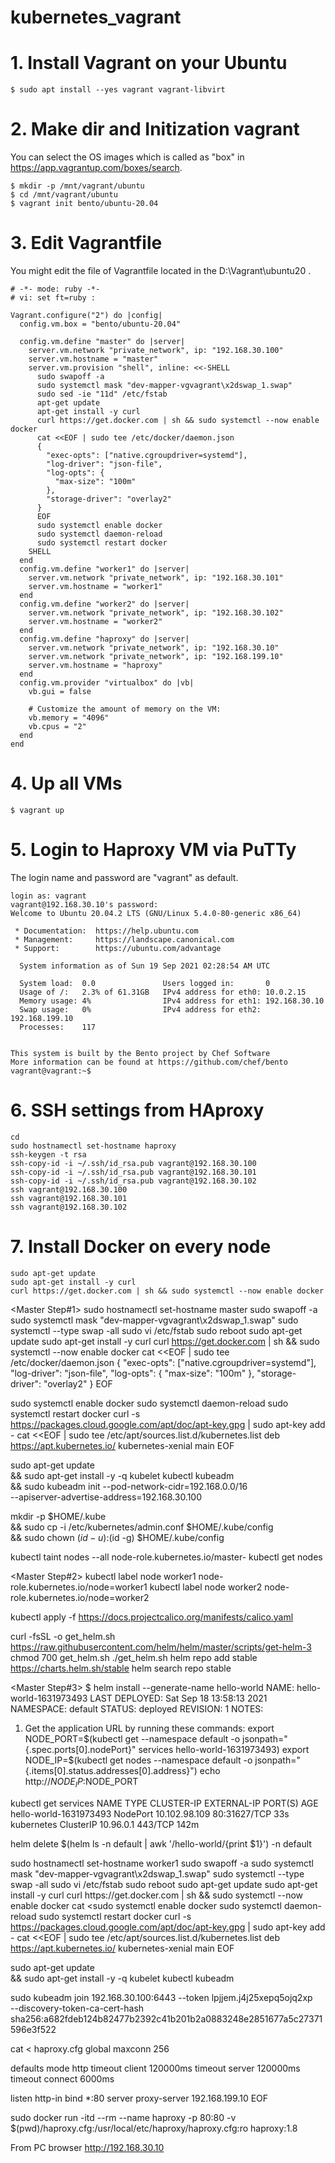# kubernetes_vagrant

# 1. Install Vagrant on your Ubuntu
```
$ sudo apt install --yes vagrant vagrant-libvirt
```

# 2. Make dir and Initization vagrant
You can select the OS images which is called as "box" in https://app.vagrantup.com/boxes/search.
```
$ mkdir -p /mnt/vagrant/ubuntu
$ cd /mnt/vagrant/ubuntu
$ vagrant init bento/ubuntu-20.04
```

# 3. Edit Vagrantfile
You might edit the file of Vagrantfile located in the D:\Vagrant\ubuntu20 .
```
# -*- mode: ruby -*-
# vi: set ft=ruby :

Vagrant.configure("2") do |config|
  config.vm.box = "bento/ubuntu-20.04"

  config.vm.define "master" do |server|
    server.vm.network "private_network", ip: "192.168.30.100"
    server.vm.hostname = "master"
    server.vm.provision "shell", inline: <<-SHELL
      sudo swapoff -a
      sudo systemctl mask "dev-mapper-vgvagrant\x2dswap_1.swap"
      sudo sed -ie "11d" /etc/fstab
      apt-get update
      apt-get install -y curl
      curl https://get.docker.com | sh && sudo systemctl --now enable docker
      cat <<EOF | sudo tee /etc/docker/daemon.json
      {
        "exec-opts": ["native.cgroupdriver=systemd"],
        "log-driver": "json-file",
        "log-opts": {
          "max-size": "100m"
        },
        "storage-driver": "overlay2"
      }
      EOF
      sudo systemctl enable docker
      sudo systemctl daemon-reload
      sudo systemctl restart docker
    SHELL
  end
  config.vm.define "worker1" do |server|
    server.vm.network "private_network", ip: "192.168.30.101"
    server.vm.hostname = "worker1"
  end
  config.vm.define "worker2" do |server|
    server.vm.network "private_network", ip: "192.168.30.102"
    server.vm.hostname = "worker2"
  end
  config.vm.define "haproxy" do |server|
    server.vm.network "private_network", ip: "192.168.30.10"
    server.vm.network "private_network", ip: "192.168.199.10"
    server.vm.hostname = "haproxy"
  end
  config.vm.provider "virtualbox" do |vb|
    vb.gui = false
  
    # Customize the amount of memory on the VM:
    vb.memory = "4096"
    vb.cpus = "2"
  end
end
```

# 4. Up all VMs
```
$ vagrant up
```

# 5. Login to Haproxy VM via PuTTy
The login name and password are "vagrant" as default.
```
login as: vagrant
vagrant@192.168.30.10's password:
Welcome to Ubuntu 20.04.2 LTS (GNU/Linux 5.4.0-80-generic x86_64)

 * Documentation:  https://help.ubuntu.com
 * Management:     https://landscape.canonical.com
 * Support:        https://ubuntu.com/advantage

  System information as of Sun 19 Sep 2021 02:28:54 AM UTC

  System load:  0.0               Users logged in:       0
  Usage of /:   2.3% of 61.31GB   IPv4 address for eth0: 10.0.2.15
  Memory usage: 4%                IPv4 address for eth1: 192.168.30.10
  Swap usage:   0%                IPv4 address for eth2: 192.168.199.10
  Processes:    117


This system is built by the Bento project by Chef Software
More information can be found at https://github.com/chef/bento
vagrant@vagrant:~$
```

# 6. SSH settings from HAproxy
```
cd
sudo hostnamectl set-hostname haproxy
ssh-keygen -t rsa
ssh-copy-id -i ~/.ssh/id_rsa.pub vagrant@192.168.30.100
ssh-copy-id -i ~/.ssh/id_rsa.pub vagrant@192.168.30.101
ssh-copy-id -i ~/.ssh/id_rsa.pub vagrant@192.168.30.102
ssh vagrant@192.168.30.100
ssh vagrant@192.168.30.101
ssh vagrant@192.168.30.102
```

# 7. Install Docker on every node
```
sudo apt-get update
sudo apt-get install -y curl
curl https://get.docker.com | sh && sudo systemctl --now enable docker
```




<Master Step#1>
sudo hostnamectl set-hostname master
sudo swapoff -a
sudo systemctl mask "dev-mapper-vgvagrant\x2dswap_1.swap"
sudo systemctl --type swap -all
sudo vi /etc/fstab
sudo reboot
sudo apt-get update
sudo apt-get install -y curl
curl https://get.docker.com | sh && sudo systemctl --now enable docker
cat <<EOF | sudo tee /etc/docker/daemon.json
{
  "exec-opts": ["native.cgroupdriver=systemd"],
  "log-driver": "json-file",
  "log-opts": {
    "max-size": "100m"
  },
  "storage-driver": "overlay2"
}
EOF

sudo systemctl enable docker
sudo systemctl daemon-reload
sudo systemctl restart docker
curl -s https://packages.cloud.google.com/apt/doc/apt-key.gpg | sudo apt-key add -
cat <<EOF | sudo tee /etc/apt/sources.list.d/kubernetes.list
deb https://apt.kubernetes.io/ kubernetes-xenial main
EOF

sudo apt-get update \
&& sudo apt-get install -y -q kubelet kubectl kubeadm \
&& sudo kubeadm init --pod-network-cidr=192.168.0.0/16 \
--apiserver-advertise-address=192.168.30.100

mkdir -p $HOME/.kube \
&& sudo cp -i /etc/kubernetes/admin.conf $HOME/.kube/config \
&& sudo chown $(id -u):$(id -g) $HOME/.kube/config

kubectl taint nodes --all node-role.kubernetes.io/master-
kubectl get nodes


<Master Step#2>
kubectl label node worker1 node-role.kubernetes.io/node=worker1
kubectl label node worker2 node-role.kubernetes.io/node=worker2

kubectl apply -f https://docs.projectcalico.org/manifests/calico.yaml


curl -fsSL -o get_helm.sh https://raw.githubusercontent.com/helm/helm/master/scripts/get-helm-3
chmod 700 get_helm.sh
./get_helm.sh
helm repo add stable https://charts.helm.sh/stable
helm search repo stable




<Master Step#3>
$ helm install --generate-name hello-world
NAME: hello-world-1631973493
LAST DEPLOYED: Sat Sep 18 13:58:13 2021
NAMESPACE: default
STATUS: deployed
REVISION: 1
NOTES:
1. Get the application URL by running these commands:
  export NODE_PORT=$(kubectl get --namespace default -o jsonpath="{.spec.ports[0].nodePort}" services hello-world-1631973493)
  export NODE_IP=$(kubectl get nodes --namespace default -o jsonpath="{.items[0].status.addresses[0].address}")
  echo http://$NODE_IP:$NODE_PORT





kubectl get services
NAME                     TYPE        CLUSTER-IP      EXTERNAL-IP   PORT(S)        AGE
hello-world-1631973493   NodePort    10.102.98.109   <none>        80:31627/TCP   33s
kubernetes               ClusterIP   10.96.0.1       <none>        443/TCP        142m

helm delete $(helm ls -n default | awk '/hello-world/{print $1}') -n default





<Worker>
sudo hostnamectl set-hostname worker1
sudo swapoff -a
sudo systemctl mask "dev-mapper-vgvagrant\x2dswap_1.swap"
sudo systemctl --type swap -all
sudo vi /etc/fstab
sudo reboot
sudo apt-get update
sudo apt-get install -y curl
curl https://get.docker.com | sh && sudo systemctl --now enable docker
cat <<EOF | sudo tee /etc/docker/daemon.json
{
  "exec-opts": ["native.cgroupdriver=systemd"],
  "log-driver": "json-file",
  "log-opts": {
    "max-size": "100m"
  },
  "storage-driver": "overlay2"
}
EOF

sudo systemctl enable docker
sudo systemctl daemon-reload
sudo systemctl restart docker
curl -s https://packages.cloud.google.com/apt/doc/apt-key.gpg | sudo apt-key add -
cat <<EOF | sudo tee /etc/apt/sources.list.d/kubernetes.list
deb https://apt.kubernetes.io/ kubernetes-xenial main
EOF

sudo apt-get update \
&& sudo apt-get install -y -q kubelet kubectl kubeadm

sudo kubeadm join 192.168.30.100:6443 --token lpjjem.j4j25xepq5ojq2xp \
        --discovery-token-ca-cert-hash sha256:a682fdeb124b82477b2392c41b201b2a0883248e2851677a5c27371596e3f522




cat <<EOF > haproxy.cfg
global
    maxconn 256

defaults
    mode http
    timeout client     120000ms
    timeout server     120000ms
    timeout connect      6000ms

listen http-in
    bind *:80
    server proxy-server 192.168.199.10
EOF

sudo docker run -itd --rm --name haproxy -p 80:80 -v $(pwd)/haproxy.cfg:/usr/local/etc/haproxy/haproxy.cfg:ro haproxy:1.8

From PC browser http://192.168.30.10
